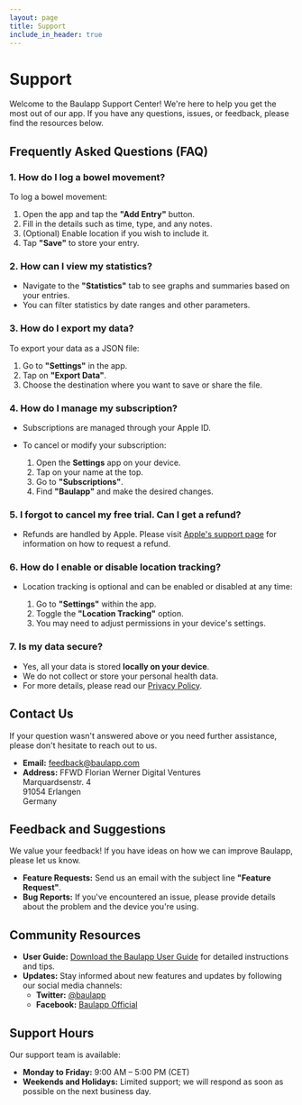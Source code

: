 ```yaml
---
layout: page
title: Support
include_in_header: true
---
```


# Support

Welcome to the Baulapp Support Center! We're here to help you get the most out of our app. If you have any questions, issues, or feedback, please find the resources below.

## Frequently Asked Questions (FAQ)

### 1. **How do I log a bowel movement?**

To log a bowel movement:

1. Open the app and tap the **"Add Entry"** button.
2. Fill in the details such as time, type, and any notes.
3. (Optional) Enable location if you wish to include it.
4. Tap **"Save"** to store your entry.

### 2. **How can I view my statistics?**

- Navigate to the **"Statistics"** tab to see graphs and summaries based on your entries.
- You can filter statistics by date ranges and other parameters.

### 3. **How do I export my data?**

To export your data as a JSON file:

1. Go to **"Settings"** in the app.
2. Tap on **"Export Data"**.
3. Choose the destination where you want to save or share the file.

### 4. **How do I manage my subscription?**

- Subscriptions are managed through your Apple ID.
- To cancel or modify your subscription:

  1. Open the **Settings** app on your device.
  2. Tap on your name at the top.
  3. Go to **"Subscriptions"**.
  4. Find **"Baulapp"** and make the desired changes.

### 5. **I forgot to cancel my free trial. Can I get a refund?**

- Refunds are handled by Apple. Please visit [Apple's support page](https://support.apple.com/en-us/HT204084) for information on how to request a refund.

### 6. **How do I enable or disable location tracking?**

- Location tracking is optional and can be enabled or disabled at any time:

  1. Go to **"Settings"** within the app.
  2. Toggle the **"Location Tracking"** option.
  3. You may need to adjust permissions in your device's settings.

### 7. **Is my data secure?**

- Yes, all your data is stored **locally on your device**.
- We do not collect or store your personal health data.
- For more details, please read our [Privacy Policy](#).

## Contact Us

If your question wasn't answered above or you need further assistance, please don't hesitate to reach out to us.

- **Email:** [feedback@baulapp.com](mailto:feedback@baulapp.com)
- **Address:**
  FFWD Florian Werner Digital Ventures  
  Marquardsenstr. 4  
  91054 Erlangen  
  Germany

## Feedback and Suggestions

We value your feedback! If you have ideas on how we can improve Baulapp, please let us know.

- **Feature Requests:** Send us an email with the subject line **"Feature Request"**.
- **Bug Reports:** If you've encountered an issue, please provide details about the problem and the device you're using.

## Community Resources

- **User Guide:** [Download the Baulapp User Guide](#) for detailed instructions and tips.
- **Updates:** Stay informed about new features and updates by following our social media channels:
  - **Twitter:** [@baulapp](#)
  - **Facebook:** [Baulapp Official](#)

## Support Hours

Our support team is available:

- **Monday to Friday:** 9:00 AM – 5:00 PM (CET)
- **Weekends and Holidays:** Limited support; we will respond as soon as possible on the next business day.
